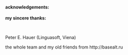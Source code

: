   <h4>acknowledgements:</h4>
  <b>my sincere thanks:</b>
  <p>&nbsp;</p>
  <p>Peter E. Hauer (Linguasoft, Viena)</p>
  <p>the whole team and my old friends from <a class="external">http://basealt.ru</a>
  <p>&nbsp;</p>
